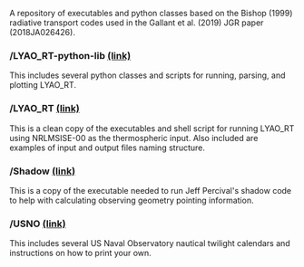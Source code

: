 A repository of executables and python classes based on the Bishop (1999) radiative transport codes used in the Gallant et al. (2019) JGR paper (2018JA026426).

### /LYAO_RT-python-lib [(link)](https://github.com/lenses-lab/LYAO_RT-2018JA026426/tree/master/LYAO_RT-python-lib)
This includes several python classes and scripts for running, parsing, and plotting LYAO_RT.

### /LYAO_RT [(link)](https://github.com/lenses-lab/LYAO_RT-2018JA026426/tree/master/LYAO_RT)
This is a clean copy of the executables and shell script for running LYAO_RT using NRLMSISE-00 as the thermospheric input. Also included are examples of input and output files naming structure.

### /Shadow [(link)](https://github.com/lenses-lab/LYAO_RT-2018JA026426/tree/master/Shadow)
This is a copy of the executable needed to run Jeff Percival's shadow code to help with calculating observing geometry pointing information.

### /USNO [(link)](https://github.com/lenses-lab/LYAO_RT-2018JA026426/tree/master/USNO)
This includes several US Naval Observatory nautical twilight calendars and instructions on how to print your own.
